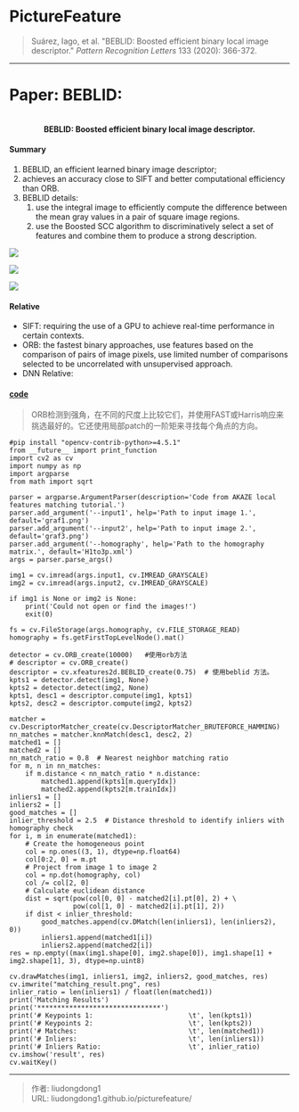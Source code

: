 # PictureFeature


> Suárez, Iago, et al. "BEBLID: Boosted efficient binary local image descriptor." *Pattern Recognition Letters* 133 (2020): 366-372.

------

# Paper: BEBLID:

<div align=center>
<br/>
<b>BEBLID: Boosted efficient binary local image descriptor.
</b>
</div>

#### Summary

1. BEBLID, an efficient learned binary image descriptor;
2. achieves an accuracy close to SIFT and better computational efficiency than ORB.
3. BEBLID details:
   1. use the integral image to efficiently compute the difference between the mean gray values in a pair of square image regions.
   2. use the Boosted SCC algorithm to discriminatively select a set of features and combine them to produce a strong description.

![](https://gitee.com/github-25970295/blogImage/raw/master/img/image-20210222223342668.png)

![](https://gitee.com/github-25970295/blogImage/raw/master/img/image-20210222223651396.png)

![](https://gitee.com/github-25970295/blogImage/raw/master/img/image-20210222223753793.png)

#### Relative 

- SIFT: requiring the use of a GPU to achieve real-time performance in certain contexts.
- ORB: the fastest binary approaches, use features based on the comparison of pairs of image pixels, use limited number of comparisons selected to be uncorrelated with unsupervised approach.
- DNN Relative:

#### [code](https://github1s.com/iago-suarez/beblid-opencv-demo/blob/main/demo.py)

> ORB检测到强角，在不同的尺度上比较它们，并使用FAST或Harris响应来挑选最好的。它还使用局部patch的一阶矩来寻找每个角点的方向。

```shell
#pip install "opencv-contrib-python>=4.5.1"
from __future__ import print_function
import cv2 as cv
import numpy as np
import argparse
from math import sqrt

parser = argparse.ArgumentParser(description='Code from AKAZE local features matching tutorial.')
parser.add_argument('--input1', help='Path to input image 1.', default='graf1.png')
parser.add_argument('--input2', help='Path to input image 2.', default='graf3.png')
parser.add_argument('--homography', help='Path to the homography matrix.', default='H1to3p.xml')
args = parser.parse_args()

img1 = cv.imread(args.input1, cv.IMREAD_GRAYSCALE)
img2 = cv.imread(args.input2, cv.IMREAD_GRAYSCALE)

if img1 is None or img2 is None:
    print('Could not open or find the images!')
    exit(0)

fs = cv.FileStorage(args.homography, cv.FILE_STORAGE_READ)
homography = fs.getFirstTopLevelNode().mat()

detector = cv.ORB_create(10000)   #使用orb方法
# descriptor = cv.ORB_create()
descriptor = cv.xfeatures2d.BEBLID_create(0.75)  # 使用beblid 方法。
kpts1 = detector.detect(img1, None)
kpts2 = detector.detect(img2, None)
kpts1, desc1 = descriptor.compute(img1, kpts1)
kpts2, desc2 = descriptor.compute(img2, kpts2)

matcher = cv.DescriptorMatcher_create(cv.DescriptorMatcher_BRUTEFORCE_HAMMING)
nn_matches = matcher.knnMatch(desc1, desc2, 2)
matched1 = []
matched2 = []
nn_match_ratio = 0.8  # Nearest neighbor matching ratio
for m, n in nn_matches:
    if m.distance < nn_match_ratio * n.distance:
        matched1.append(kpts1[m.queryIdx])
        matched2.append(kpts2[m.trainIdx])
inliers1 = []
inliers2 = []
good_matches = []
inlier_threshold = 2.5  # Distance threshold to identify inliers with homography check
for i, m in enumerate(matched1):
    # Create the homogeneous point
    col = np.ones((3, 1), dtype=np.float64)
    col[0:2, 0] = m.pt
    # Project from image 1 to image 2
    col = np.dot(homography, col)
    col /= col[2, 0]
    # Calculate euclidean distance
    dist = sqrt(pow(col[0, 0] - matched2[i].pt[0], 2) + \
                pow(col[1, 0] - matched2[i].pt[1], 2))
    if dist < inlier_threshold:
        good_matches.append(cv.DMatch(len(inliers1), len(inliers2), 0))
        inliers1.append(matched1[i])
        inliers2.append(matched2[i])
res = np.empty((max(img1.shape[0], img2.shape[0]), img1.shape[1] + img2.shape[1], 3), dtype=np.uint8)

cv.drawMatches(img1, inliers1, img2, inliers2, good_matches, res)
cv.imwrite("matching_result.png", res)
inlier_ratio = len(inliers1) / float(len(matched1))
print('Matching Results')
print('*******************************')
print('# Keypoints 1:                        \t', len(kpts1))
print('# Keypoints 2:                        \t', len(kpts2))
print('# Matches:                            \t', len(matched1))
print('# Inliers:                            \t', len(inliers1))
print('# Inliers Ratio:                      \t', inlier_ratio)
cv.imshow('result', res)
cv.waitKey()

```



---

> 作者: liudongdong1  
> URL: liudongdong1.github.io/picturefeature/  

